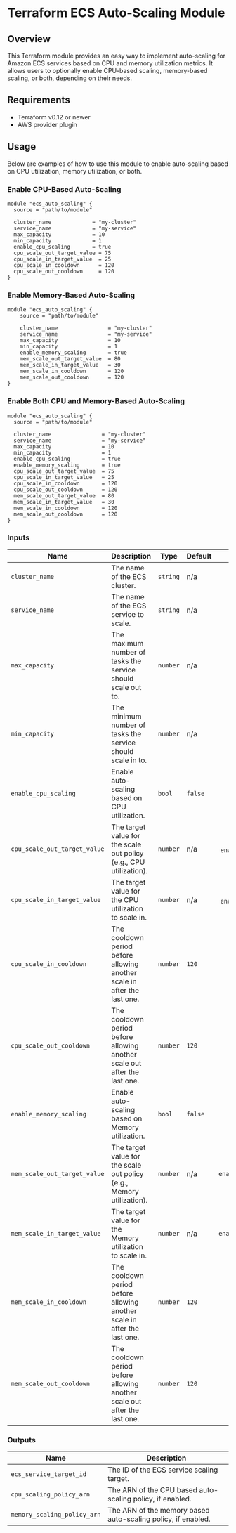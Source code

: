 # Terraform ECS Auto-Scaling Module

## Overview

This Terraform module provides an easy way to implement auto-scaling for Amazon ECS services based on CPU and memory utilization metrics. It allows users to optionally enable CPU-based scaling, memory-based scaling, or both, depending on their needs.

## Requirements

- Terraform v0.12 or newer
- AWS provider plugin

## Usage

Below are examples of how to use this module to enable auto-scaling based on CPU utilization, memory utilization, or both.

### Enable CPU-Based Auto-Scaling

```hcl
module "ecs_auto_scaling" {
  source = "path/to/module"

  cluster_name             = "my-cluster"
  service_name             = "my-service"
  max_capacity             = 10
  min_capacity             = 1
  enable_cpu_scaling       = true
  cpu_scale_out_target_value = 75
  cpu_scale_in_target_value  = 25
  cpu_scale_in_cooldown      = 120
  cpu_scale_out_cooldown     = 120
}
```

### Enable Memory-Based Auto-Scaling

```hcl
module "ecs_auto_scaling" { 
    source = "path/to/module"

    cluster_name                = "my-cluster"
    service_name                = "my-service"
    max_capacity                = 10
    min_capacity                = 1
    enable_memory_scaling       = true
    mem_scale_out_target_value  = 80
    mem_scale_in_target_value   = 30
    mem_scale_in_cooldown       = 120
    mem_scale_out_cooldown      = 120
}
```

### Enable Both CPU and Memory-Based Auto-Scaling

```hcl
module "ecs_auto_scaling" {
  source = "path/to/module"

  cluster_name                = "my-cluster"
  service_name                = "my-service"
  max_capacity                = 10
  min_capacity                = 1
  enable_cpu_scaling          = true
  enable_memory_scaling       = true
  cpu_scale_out_target_value  = 75
  cpu_scale_in_target_value   = 25
  cpu_scale_in_cooldown       = 120
  cpu_scale_out_cooldown      = 120
  mem_scale_out_target_value  = 80
  mem_scale_in_target_value   = 30
  mem_scale_in_cooldown       = 120
  mem_scale_out_cooldown      = 120
}
```

### Inputs
| Name | Description | Type | Default | Required |
|------|-------------|------|---------|:--------:|
| `cluster_name` | The name of the ECS cluster. | `string` | n/a | yes |
| `service_name` | The name of the ECS service to scale. | `string` | n/a | yes |
| `max_capacity` | The maximum number of tasks the service should scale out to. | `number` | n/a | yes |
| `min_capacity` | The minimum number of tasks the service should scale in to. | `number` | n/a | yes |
| `enable_cpu_scaling` | Enable auto-scaling based on CPU utilization. | `bool` | `false` | no |
| `cpu_scale_out_target_value` | The target value for the scale out policy (e.g., CPU utilization). | `number` | n/a | yes if `enable_cpu_scaling` is `true` |
| `cpu_scale_in_target_value` | The target value for the CPU utilization to scale in. | `number` | n/a | yes if `enable_cpu_scaling` is `true` |
| `cpu_scale_in_cooldown` | The cooldown period before allowing another scale in after the last one. | `number` | `120` | no |
| `cpu_scale_out_cooldown` | The cooldown period before allowing another scale out after the last one. | `number` | `120` | no |
| `enable_memory_scaling` | Enable auto-scaling based on Memory utilization. | `bool` | `false` | no |
| `mem_scale_out_target_value` | The target value for the scale out policy (e.g., Memory utilization). | `number` | n/a | yes if `enable_memory_scaling` is `true` |
| `mem_scale_in_target_value` | The target value for the Memory utilization to scale in. | `number` | n/a | yes if `enable_memory_scaling` is `true` |
| `mem_scale_in_cooldown` | The cooldown period before allowing another scale in after the last one. | `number` | `120` | no |
| `mem_scale_out_cooldown` | The cooldown period before allowing another scale out after the last one. | `number` | `120` | no |

### Outputs
| Name | Description |
|------|-------------|
| `ecs_service_target_id` | The ID of the ECS service scaling target. |
| `cpu_scaling_policy_arn` | The ARN of the CPU based auto-scaling policy, if enabled. |
| `memory_scaling_policy_arn` | The ARN of the memory based auto-scaling policy, if enabled. |
